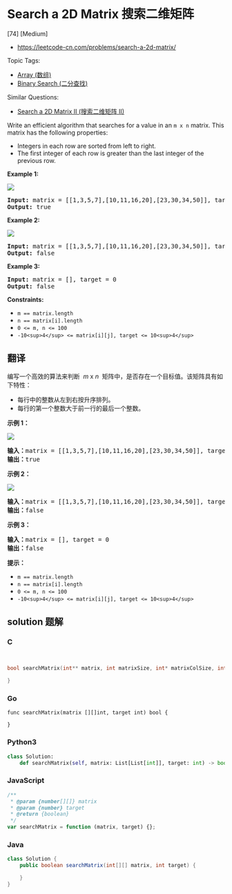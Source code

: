 # Search a 2D Matrix 搜索二维矩阵

[74] [Medium]

- https://leetcode-cn.com/problems/search-a-2d-matrix/

Topic Tags:

- [Array (数组)](https://leetcode-cn.com/tag/array/)
- [Binary Search (二分查找)](https://leetcode-cn.com/tag/binary-search/)

Similar Questions:

- [Search a 2D Matrix II (搜索二维矩阵 II)](https://leetcode-cn.com/problems/search-a-2d-matrix-ii/)

Write an efficient algorithm that searches for a value in an `m x n` matrix. This matrix has the following properties:

- Integers in each row are sorted from left to right.
- The first integer of each row is greater than the last integer of the previous row.

**Example 1:**

![](https://assets.leetcode.com/uploads/2020/10/05/mat.jpg)

<pre><strong>Input:</strong> matrix = [[1,3,5,7],[10,11,16,20],[23,30,34,50]], target = 3
<strong>Output:</strong> true
</pre>

**Example 2:**

![](https://assets.leetcode.com/uploads/2020/10/05/mat2.jpg)

<pre><strong>Input:</strong> matrix = [[1,3,5,7],[10,11,16,20],[23,30,34,50]], target = 13
<strong>Output:</strong> false
</pre>

**Example 3:**

<pre><strong>Input:</strong> matrix = [], target = 0
<strong>Output:</strong> false
</pre>

**Constraints:**

- `m == matrix.length`
- `n == matrix[i].length`
- `0 <= m, n <= 100`
- `-10<sup>4</sup> <= matrix[i][j], target <= 10<sup>4</sup>`

## 翻译

编写一个高效的算法来判断  *m* x *n*  矩阵中，是否存在一个目标值。该矩阵具有如下特性：

- 每行中的整数从左到右按升序排列。
- 每行的第一个整数大于前一行的最后一个整数。

**示例 1：**

![](https://assets.leetcode.com/uploads/2020/10/05/mat.jpg)

<pre><strong>输入：</strong>matrix = [[1,3,5,7],[10,11,16,20],[23,30,34,50]], target = 3
<strong>输出：</strong>true
</pre>

**示例 2：**

![](https://assets.leetcode.com/uploads/2020/10/05/mat2.jpg)

<pre><strong>输入：</strong>matrix = [[1,3,5,7],[10,11,16,20],[23,30,34,50]], target = 13
<strong>输出：</strong>false
</pre>

**示例 3：**

<pre><strong>输入：</strong>matrix = [], target = 0
<strong>输出：</strong>false
</pre>

**提示：**

- `m == matrix.length`
- `n == matrix[i].length`
- `0 <= m, n <= 100`
- `-10<sup>4</sup> <= matrix[i][j], target <= 10<sup>4</sup>`

## solution 题解

### C

```c


bool searchMatrix(int** matrix, int matrixSize, int* matrixColSize, int target){

}
```

### Go

```golang
func searchMatrix(matrix [][]int, target int) bool {

}
```

### Python3

```python
class Solution:
    def searchMatrix(self, matrix: List[List[int]], target: int) -> bool:
```

### JavaScript

```javascript
/**
 * @param {number[][]} matrix
 * @param {number} target
 * @return {boolean}
 */
var searchMatrix = function (matrix, target) {};
```

### Java

```java
class Solution {
    public boolean searchMatrix(int[][] matrix, int target) {

    }
}
```
